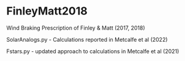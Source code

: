 # FinleyMatt2018
Wind Braking Prescription of Finley & Matt (2017, 2018)

SolarAnalogs.py - Calculations reported in Metcalfe et al (2022)

Fstars.py - updated approach to calculations in Metcalfe et al (2021)

